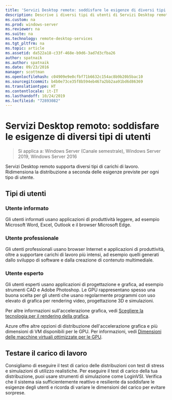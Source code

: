 ```yaml
---
title: 'Servizi Desktop remoto: soddisfare le esigenze di diversi tipi di utenti'
description: Descrive i diversi tipi di utenti di Servizi Desktop remoto.
ms.custom: na
ms.prod: windows-server
ms.reviewer: na
ms.suite: na
ms.technology: remote-desktop-services
ms.tgt_pltfrm: na
ms.topic: article
ms.assetid: da522a18-c33f-468e-b9d6-3ad7d3cfba26
author: spatnaik
ms.author: spatnaik
ms.date: 09/23/2016
manager: scottman
ms.openlocfilehash: c04909e9e0cfbf71b6632c154ac8b9b20b5bac10
ms.sourcegitcommit: b4b0e73ce35f8b594eb467a2bb2aa91bd6d86369
ms.translationtype: HT
ms.contentlocale: it-IT
ms.lasthandoff: 10/24/2019
ms.locfileid: "72893082"
---
```

# <a name="remote-desktop-services---cater-to-different-kinds-of-users"></a>Servizi Desktop remoto: soddisfare le esigenze di diversi tipi di utenti

>Si applica a: Windows Server (Canale semestrale), Windows Server 2019, Windows Server 2016

Servizi Desktop remoto supporta diversi tipi di carichi di lavoro. Ridimensiona la distribuzione a seconda delle esigenze previste per ogni tipo di utente.

## <a name="types-of-users"></a>Tipi di utenti

### <a name="knowledge-user"></a>Utente informato

Gli utenti informati usano applicazioni di produttività leggere, ad esempio Microsoft Word, Excel, Outlook e il browser Microsoft Edge.

### <a name="professional-user"></a>Utente professionale

Gli utenti professionali usano browser Internet e applicazioni di produttività, oltre a supportare carichi di lavoro più intensi, ad esempio quelli generati dallo sviluppo di software e dalla creazione di contenuto multimediale.

### <a name="power-user"></a>Utente esperto

Gli utenti esperti usano applicazioni di progettazione e grafica, ad esempio strumenti CAD e Adobe Photoshop. Le GPU rappresentano spesso una buona scelta per gli utenti che usano regolarmente programmi con uso elevato di grafica per rendering video, progettazione 3D e simulazioni.

Per altre informazioni sull'accelerazione grafica, vedi [Scegliere la tecnologia per il rendering della grafica](rds-graphics-virtualization.md).

Azure offre altre opzioni di distribuzione dell'accelerazione grafica e più dimensioni di VM disponibili per le GPU. Per informazioni, vedi [Dimensioni delle macchine virtuali ottimizzate per le GPU](https://docs.microsoft.com/azure/virtual-machines/windows/sizes-gpu).

## <a name="test-workload"></a>Testare il carico di lavoro

Consigliamo di eseguire il test di carico delle distribuzioni con test di stress e simulazioni di utilizzo realistiche. Per eseguire il test di carico della tua distribuzione, puoi usare strumenti di simulazione come LoginVSI. Verifica che il sistema sia sufficientemente reattivo e resiliente da soddisfare le esigenze degli utenti e ricorda di variare le dimensioni del carico per evitare sorprese.
